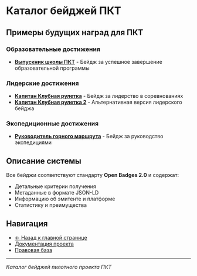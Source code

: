 ﻿# Каталог бейджей ПКТ

## Примеры будущих наград для ПКТ

### Образовательные достижения
- **[Выпускник школы ПКТ](Выпускник%20Школы%20ПКТ-badge.md)** - Бейдж за успешное завершение образовательной программы

### Лидерские достижения  
- **[Капитан Клубная рулетка](Клубная%20рулетка%20Капитан%20%202-badge.md)** - Бейдж за лидерство в соревнованиях
- **[Капитан Клубная рулетка 2](Клубная%20рулетка%20Капитан%20%202-badge.md)** - Альтернативная версия лидерского бейджа

### Экспедиционные достижения
- **[Руководитель горного маршрута](Руководитель%20горного%20маршрута-badge.md)** - Бейдж за руководство экспедициями

## Описание системы

Все бейджи соответствуют стандарту **Open Badges 2.0** и содержат:
- Детальные критерии получения
- Метаданные в формате JSON-LD
- Информацию об эмитенте и платформе
- Статистику и преимущества

## Навигация

- [← Назад к главной странице](../README.md)
- [Документация проекта](../документы/)
- [Правовая база](../правовые-документы/)

---

*Каталог бейджей пилотного проекта ПКТ*

